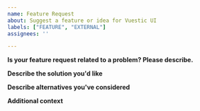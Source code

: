 ```yaml
---
name: Feature Request
about: Suggest a feature or idea for Vuestic UI
labels: ["FEATURE", "EXTERNAL"]
assignees: ''

---
```


**Is your feature request related to a problem? Please describe.**

<!-- Provide a clear and concise description of what the problem is. -->

**Describe the solution you'd like**

<!-- Provide a clear and concise description of what you want to happen. -->

**Describe alternatives you've considered**

<!-- Let us know about other solutions you've tried or researched. -->

**Additional context**

<!-- Is there anything else you can add about the proposal? -->
